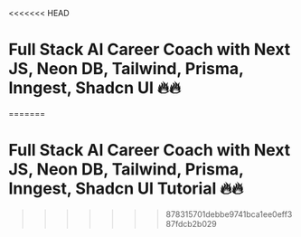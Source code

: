 <<<<<<< HEAD
# Full Stack AI Career Coach with Next JS, Neon DB, Tailwind, Prisma, Inngest, Shadcn UI 🔥🔥


=======
# Full Stack AI Career Coach with Next JS, Neon DB, Tailwind, Prisma, Inngest, Shadcn UI Tutorial 🔥🔥
>>>>>>> 878315701debbe9741bca1ee0eff387fdcb2b029
